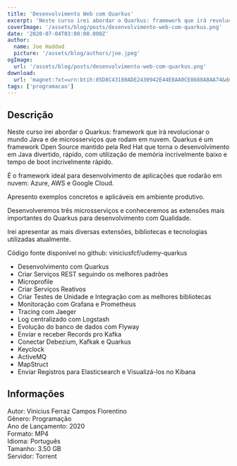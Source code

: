 ```yaml
---
title: 'Desenvolvimento Web com Quarkus'
excerpt: 'Neste curso irei abordar o Quarkus: framework que irá revolucionar o mundo Java e de microsserviços que rodam em nuvem. Quarkus é um framework Open Source mantido pela Red Hat que torna o desenvolvimento em Java divertido, rápido, com utilização de memória incrivelmente baixo e tempo de bo'
coverImage: '/assets/blog/posts/desenvolvimento-web-com-quarkus.png'
date: '2020-07-04T03:00:00.000Z'
author:
  name: Joe Haddad
  picture: '/assets/blog/authors/joe.jpeg'
ogImage:
  url: '/assets/blog/posts/desenvolvimento-web-com-quarkus.png'
download:
  url: 'magnet:?xt=urn:btih:05D8C43180ADE2430942E44E8AA0CE8688A8AA74&dn=Desenvolvimento%20Web%20com%20Quarkus&tr=udp%3a%2f%2ftracker.openbittorrent.com%3a1337%2fannounce&tr=udp%3a%2f%2ftracker.opentrackr.org%3a1337%2fannounce'
tags: ['programacao']
---
```

<h2>Descrição</h2>
<p></p><p>Neste curso irei abordar o Quarkus: framework que irá revolucionar o mundo Java e de microsserviços que rodam em nuvem. Quarkus é um framework Open Source mantido pela Red Hat que torna o desenvolvimento em Java divertido, rápido, com utilização de memória incrivelmente baixo e tempo de boot incrivelmente rápido.</p><p>É o framework ideal para desenvolvimento de aplicações que rodarão em nuvem: Azure, AWS e Google Cloud.</p><p>Apresento exemplos concretos e aplicáveis em ambiente produtivo.</p><p>Desenvolveremos três microsserviços e conheceremos as extensões mais importantes do Quarkus para desenvolvimento com Qualidade.</p><p>Irei apresentar as mais diversas extensões, bibliotecas e tecnologias utilizadas atualmente.</p><p>Código fonte disponível no github: viniciusfcf/udemy-quarkus</p><ul><li>Desenvolvimento com Quarkus</li><li>Criar Serviços REST seguindo os melhores padrões</li><li>Microprofile</li><li>Criar Serviços Reativos</li><li>Criar Testes de Unidade e Integração com as melhores bibliotecas</li><li>Monitoração com Grafana e Prometheus</li><li>Tracing com Jaeger</li><li>Log centralizado com Logstash</li><li>Evolução do banco de dados com Flyway</li><li>Enviar e receber Records pro Kafka</li><li>Conectar Debezium, Kafkak e Quarkus</li><li>Keyclock</li><li>ActiveMQ</li><li>MapStruct</li><li>Enviar Registros para Elasticsearch e Visualizá-los no Kibana</li></ul><h2>Informações</h2><p>Autor: Vinicius Ferraz Campos Florentino<br/>Gênero: Programação<br/>Ano de Lançamento: 2020<br/>Formato: MP4<br/>Idioma: Português<br/>Tamanho: 3.50 GB<br/>Servidor: Torrent</p>